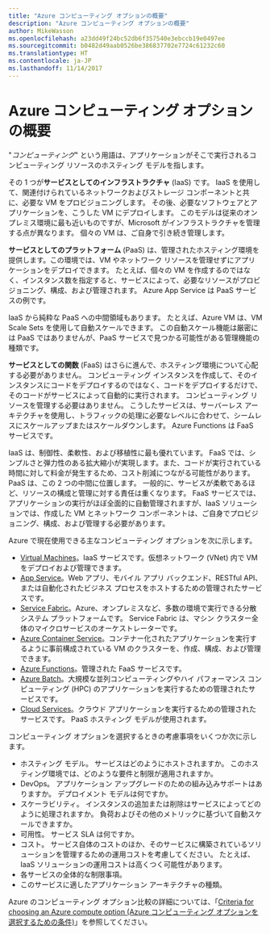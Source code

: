 ```yaml
---
title: "Azure コンピューティング オプションの概要"
description: "Azure コンピューティング オプションの概要"
author: MikeWasson
ms.openlocfilehash: a23dd49f24bc52db6f357540e3ebccb19e0497ee
ms.sourcegitcommit: b0482d49aab0526be386837702e7724c61232c60
ms.translationtype: HT
ms.contentlocale: ja-JP
ms.lasthandoff: 11/14/2017
---
```

# <a name="overview-of-azure-compute-options"></a>Azure コンピューティング オプションの概要

"*コンピューティング*" という用語は、アプリケーションがそこで実行されるコンピューティング リソースのホスティング モデルを指します。 

その 1 つが**サービスとしてのインフラストラクチャ** (IaaS) です。 IaaS を使用して、関連付けられているネットワークおよびストレージ コンポーネントと共に、必要な VM をプロビジョニングします。 その後、必要なソフトウェアとアプリケーションを、こうした VM にデプロイします。 このモデルは従来のオンプレミス環境に最も近いものですが、Microsoft がインフラストラクチャを管理する点が異なります。 個々の VM は、ご自身で引き続き管理します。  

**サービスとしてのプラットフォーム** (PaaS) は、管理されたホスティング環境を提供します。この環境では、VM やネットワーク リソースを管理せずにアプリケーションをデプロイできます。 たとえば、個々の VM を作成するのではなく、インスタンス数を指定すると、サービスによって、必要なリソースがプロビジョニング、構成、および管理されます。 Azure App Service は PaaS サービスの例です。

IaaS から純粋な PaaS への中間領域もあります。 たとえば、Azure VM は、VM Scale Sets を使用して自動スケールできます。 この自動スケール機能は厳密には PaaS ではありませんが、PaaS サービスで見つかる可能性がある管理機能の種類です。

**サービスとしての関数** (FaaS) はさらに進んで、ホスティング環境について心配する必要がありません。 コンピューティング インスタンスを作成して、そのインスタンスにコードをデプロイするのではなく、コードをデプロイするだけで、そのコードがサービスによって自動的に実行されます。 コンピューティング リソースを管理する必要はありません。 こうしたサービスは、サーバーレス アーキテクチャを使用し、トラフィックの処理に必要なレベルに合わせて、シームレスにスケールアップまたはスケールダウンします。 Azure Functions は FaaS サービスです。

IaaS は、制御性、柔軟性、および移植性に最も優れています。 FaaS では、シンプルさと弾力性のある拡大縮小が実現します。また、コードが実行されている時間に対して料金が発生するため、コスト削減につながる可能性があります。 PaaS は、この 2 つの中間に位置します。 一般的に、サービスが柔軟であるほど、リソースの構成と管理に対する責任は重くなります。 FaaS サービスでは、アプリケーションの実行がほぼ全面的に自動管理されますが、IaaS ソリューションでは、作成した VM とネットワーク コンポーネントは、ご自身でプロビジョニング、構成、および管理する必要があります。

Azure で現在使用できる主なコンピューティング オプションを次に示します。

- [Virtual Machines](/azure/virtual-machines/)。IaaS サービスです。仮想ネットワーク (VNet) 内で VM をデプロイおよび管理できます。
- [App Service](/azure/app-service/app-service-value-prop-what-is)。Web アプリ、モバイル アプリ バックエンド、RESTful API、または自動化されたビジネス プロセスをホストするための管理されたサービスです。
- [Service Fabric](/azure/service-fabric/service-fabric-overview)。Azure、オンプレミスなど、多数の環境で実行できる分散システム プラットフォームです。 Service Fabric は、マシン クラスター全体のマイクロサービスのオーケストレーターです。 
- [Azure Container Service](/azure/container-service/container-service-intro)。コンテナー化されたアプリケーションを実行するように事前構成されている VM のクラスターを、作成、構成、および管理できます。
- [Azure Functions](/azure/azure-functions/functions-overview)。管理された FaaS サービスです。
- [Azure Batch](/azure/batch/batch-technical-overview)。大規模な並列コンピューティングやハイ パフォーマンス コンピューティング (HPC) のアプリケーションを実行するための管理されたサービスです。
- [Cloud Services](/azure/cloud-services/cloud-services-choose-me)。クラウド アプリケーションを実行するための管理されたサービスです。 PaaS ホスティング モデルが使用されます。 

コンピューティング オプションを選択するときの考慮事項をいくつか次に示します。

- ホスティング モデル。 サービスはどのようにホストされますか。 このホスティング環境では、どのような要件と制限が適用されますか。 
- DevOps。 アプリケーション アップグレードのための組み込みサポートはありますか。 デプロイメント モデルは何ですか。
- スケーラビリティ。 インスタンスの追加または削除はサービスによってどのように処理されますか。 負荷およびその他のメトリックに基づいて自動スケールできますか。 
- 可用性。 サービス SLA は何ですか。 
- コスト。 サービス自体のコストのほか、そのサービスに構築されているソリューションを管理するための運用コストを考慮してください。 たとえば、IaaS ソリューションの運用コストは高くつく可能性があります。
- 各サービスの全体的な制限事項。 
- このサービスに適したアプリケーション アーキテクチャの種類。 

Azure のコンピューティング オプション比較の詳細については、「[Criteria for choosing an Azure compute option (Azure コンピューティング オプションを選択するための条件)](./compute-comparison.md)」を参照してください。